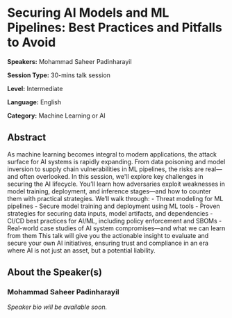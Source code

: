 # Securing AI Models and ML Pipelines: Best Practices and Pitfalls to Avoid

**Speakers:** Mohammad Saheer Padinharayil

**Session Type:** 30-mins talk session

**Level:** Intermediate

**Language:** English

**Category:** Machine Learning or AI

## Abstract

As machine learning becomes integral to modern applications, the attack surface for AI systems is rapidly expanding. From data poisoning and model inversion to supply chain vulnerabilities in ML pipelines, the risks are real—and often overlooked. In this session, we'll explore key challenges in securing the AI lifecycle. You’ll learn how adversaries exploit weaknesses in model training, deployment, and inference stages—and how to counter them with practical strategies. We’ll walk through: - Threat modeling for ML pipelines - Secure model training and deployment using ML tools - Proven strategies for securing data inputs, model artifacts, and dependencies - CI/CD best practices for AI/ML, including policy enforcement and SBOMs - Real-world case studies of AI system compromises—and what we can learn from them This talk will give you the actionable insight to evaluate and secure your own AI initiatives, ensuring trust and compliance in an era where AI is not just an asset, but a potential liability.


## About the Speaker(s)

### Mohammad Saheer Padinharayil

*Speaker bio will be available soon.*


